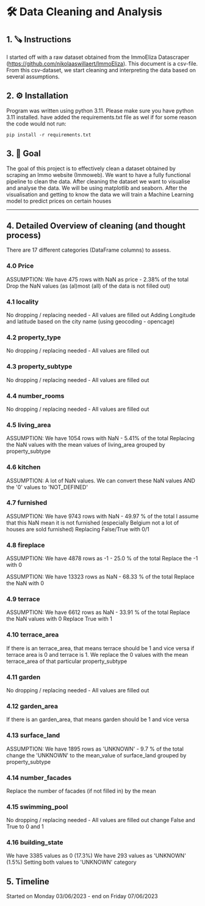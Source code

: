 #  :hammer_and_wrench: Data Cleaning and Analysis 

## 1. :carpentry_saw: Instructions
I started off with a raw dataset obtained from the ImmoEliza Datascraper (https://github.com/nikolaaswillaert/ImmoEliza). This document is a csv-file.
From this csv-dataset, we start cleaning and interpreting the data based on several assumptions.

## 2. :gear: Installation

Program was written using python 3.11. Please make sure you have python 3.11 installed. have added the requirements.txt file as wel if for some reason the code would not run:
```
pip install -r requirements.txt
```
## 3. :nazar_amulet: Goal 
The goal of this project is to effectively clean a dataset obtained by scraping an Immo website (Immoweb). We want to have a fully functional pipeline to clean the data. After cleaning the dataset we want to visualise and analyse the data. We will be using matplotlib and seaborn. After the visualisation and getting to know the data we will train a Machine Learning model to predict prices on certain houses



----------------------------------------------------------------------------------------------------------
## 4. Detailed Overview of cleaning (and thought process)
There are 17 different categories (DataFrame columns) to assess.

### 4.0 Price
ASSUMPTION:  We have 475 rows with NaN as price - 2.38% of the total
Drop the NaN values (as (al)most (all) of the data is not filled out) 

### 4.1 locality
No dropping / replacing needed - All values are filled out
Adding Longitude and latitude based on the city name (using geocoding - opencage)

### 4.2 property_type
No dropping / replacing needed - All values are filled out

### 4.3 property_subtype
No dropping / replacing needed - All values are filled out

### 4.4 number_rooms
No dropping / replacing needed - All values are filled out

### 4.5 living_area
ASSUMPTION: We have 1054 rows with NaN - 5.41% of the total
Replacing the NaN values with the mean values of living_area grouped by property_subtype

### 4.6 kitchen
ASSUMPTION: A lot of NaN values. We can convert these NaN values AND the '0' values to 'NOT_DEFINED'

### 4.7 furnished
ASSUMPTION: We have 9743 rows with NaN - 49.97 % of the total
I assume that this NaN mean it is not furnished (especially Belgium not a lot of houses are sold furnished)
Replacing False/True with 0/1

### 4.8 fireplace
ASSUMPTION: We have 4878 rows as -1 - 25.0 % of the total
Replace the -1 with 0

ASSUMPTION: We have 13323 rows as NaN - 68.33 % of the total
Replace the NaN with 0

### 4.9 terrace
ASSUMPTION: We have 6612 rows as NaN - 33.91 % of the total
Replace the NaN values with 0
Replace True with 1

### 4.10 terrace_area
If there is an terrace_area, that means terrace should be 1 and vice versa
if terrace area is 0 and terrace is 1. We replace the 0 values with the mean terrace_area of that particular property_subtype

### 4.11 garden
No dropping / replacing needed - All values are filled out

### 4.12 garden_area
If there is an garden_area, that means garden should be 1 and vice versa

### 4.13 surface_land
ASSUMPTION: We have 1895 rows as 'UNKNOWN' - 9.7 % of the total
change the 'UNKNOWN' to the mean_value of surface_land grouped by property_subtype

### 4.14 number_facades
Replace the number of facades (if not filled in) by the mean 

### 4.15 swimming_pool
No dropping / replacing needed - All values are filled out
change False and True to 0 and 1

### 4.16 building_state
We have 3385 values as 0 (17.3%)
We have 293 values as 'UNKNOWN' (1.5%)
Setting both values to 'UNKNOWN' category

## 5. Timeline
Started on Monday 03/06/2023 - end on Friday 07/06/2023
